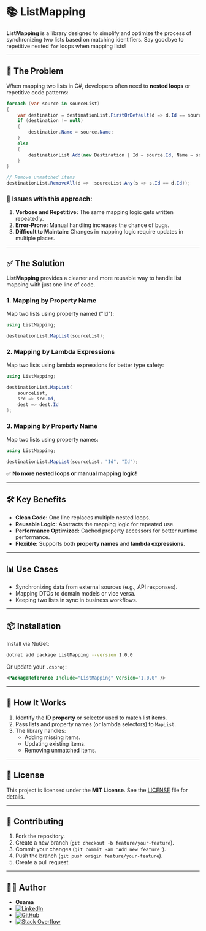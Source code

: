 # 📚 **ListMapping**

**ListMapping** is a library designed to simplify and optimize the process of synchronizing two lists based on matching identifiers. Say goodbye to repetitive nested `for` loops when mapping lists!

---

## 🐞 **The Problem**

When mapping two lists in C#, developers often need to **nested loops** or repetitive code patterns:

```csharp
foreach (var source in sourceList)
{
    var destination = destinationList.FirstOrDefault(d => d.Id == source.Id);
    if (destination != null)
    {
        destination.Name = source.Name;
    }
    else
    {
        destinationList.Add(new Destination { Id = source.Id, Name = source.Name });
    }
}

// Remove unmatched items
destinationList.RemoveAll(d => !sourceList.Any(s => s.Id == d.Id));
```

### 🚨 **Issues with this approach:**
1. **Verbose and Repetitive:** The same mapping logic gets written repeatedly.  
2. **Error-Prone:** Manual handling increases the chance of bugs.  
3. **Difficult to Maintain:** Changes in mapping logic require updates in multiple places.  

---

## ✅ **The Solution**

**ListMapping** provides a cleaner and more reusable way to handle list mapping with just one line of code.

### **1. Mapping by Property Name**

Map two lists using property named ("Id"):

```csharp
using ListMapping;

destinationList.MapList(sourceList);
```

### **2. Mapping by Lambda Expressions**

Map two lists using lambda expressions for better type safety:

```csharp
using ListMapping;

destinationList.MapList(
    sourceList,
    src => src.Id,
    dest => dest.Id
);
```

### **3. Mapping by Property Name**

Map two lists using property names:

```csharp
using ListMapping;

destinationList.MapList(sourceList, "Id", "Id");
```



✅ **No more nested loops or manual mapping logic!**

---

## 🛠️ **Key Benefits**

- **Clean Code:** One line replaces multiple nested loops.  
- **Reusable Logic:** Abstracts the mapping logic for repeated use.  
- **Performance Optimized:** Cached property accessors for better runtime performance.  
- **Flexible:** Supports both **property names** and **lambda expressions**.  

---

## 📊 **Use Cases**

- Synchronizing data from external sources (e.g., API responses).  
- Mapping DTOs to domain models or vice versa.  
- Keeping two lists in sync in business workflows.

---

## 📦 **Installation**

Install via NuGet:

```sh
dotnet add package ListMapping --version 1.0.0
```

Or update your `.csproj`:

```xml
<PackageReference Include="ListMapping" Version="1.0.0" />
```

---

## 🧠 **How It Works**

1. Identify the **ID property** or selector used to match list items.  
2. Pass lists and property names (or lambda selectors) to `MapList`.  
3. The library handles:
   - Adding missing items.
   - Updating existing items.
   - Removing unmatched items.

---

## 📄 **License**

This project is licensed under the **MIT License**. See the [LICENSE](LICENSE) file for details.

---

## 🤝 **Contributing**

1. Fork the repository.  
2. Create a new branch (`git checkout -b feature/your-feature`).  
3. Commit your changes (`git commit -am 'Add new feature'`).  
4. Push the branch (`git push origin feature/your-feature`).  
5. Create a pull request.

---

## 🧑‍💻 **Author**

- **Osama**  
- [![LinkedIn](https://img.shields.io/badge/LinkedIn-Profile-blue?style=for-the-badge&logo=linkedin)](https://www.linkedin.com/in/osama-abu-sitta-baa020135/)  
- [![GitHub](https://img.shields.io/badge/GitHub-Profile-black?style=for-the-badge&logo=github)](https://github.com/OsamaAbuSitta)
- [![Stack Overflow](https://img.shields.io/badge/Stack%20Overflow-Profile-orange?style=for-the-badge&logo=stackoverflow)](https://stackoverflow.com/users/3926461/osama-abusitta)

